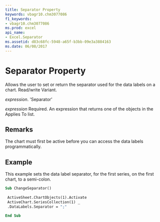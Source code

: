 ```yaml
---
title: Separator Property
keywords: vbagr10.chm3077086
f1_keywords:
- vbagr10.chm3077086
ms.prod: excel
api_name:
- Excel.Separator
ms.assetid: d83c68fc-5948-a65f-b3bb-09e3a3884163
ms.date: 06/08/2017
---
```



# Separator Property

Allows the user to set or return the separator used for the data labels on a chart. Read/write Variant.

 _expression_. 'Separator'

 _expression_ Required. An expression that returns one of the objects in the Applies To list.


## Remarks

The chart must first be active before you can access the data labels programmatically.


## Example

This example sets the data label separator, for the first series, on the first chart, to a semi-colon.


```vb
Sub ChangeSeparator() 
 
 ActiveSheet.ChartObjects(1).Activate 
 ActiveChart.SeriesCollection(1) _ 
 .DataLabels.Separator = ";" 
 
End Sub
```


